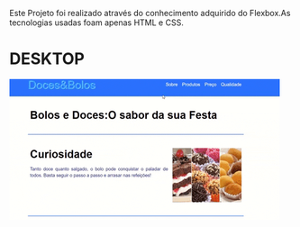 Este Projeto foi realizado através do conhecimento adquirido do Flexbox.As tecnologias usadas foam apenas HTML e CSS.

# DESKTOP

![enter image description here](https://github.com/emersonpacifico/Bolos-Doces/blob/master/img/giphy%20pagina-bolo.gif?raw=true)
